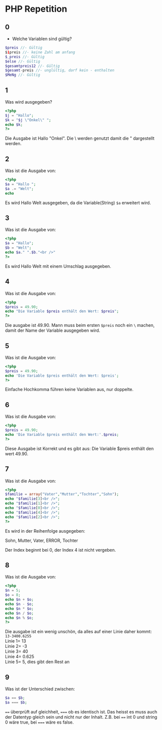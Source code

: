 # PHP Repetition

## 0

- Welche Variablen sind gültig? 
  
```php
$preis //- Gültig  
$1preis //- keine Zahl am anfang  
$_preis //- Gültig  
$else //- Gültig  
$gesamtpreis12 //- Gültig  
$gesamt-preis //- unglültig, darf kein - enthalten  
$MeNg //- Gültig  
```

## 1

Was wird ausgegeben?

```php
<?php
$j = "Hallo";
$k = "$j \"Onkel\" ";
echo $k;
?>
```

Die Ausgabe ist Hallo "Onkel". Die \ werden genutzt damit die " dargestellt werden.

## 2

Was ist die Ausgabe von:

```php
<?php
$a = "Hallo ";
$a .= "Welt";
echo
```

Es wird Hallo Welt ausgegeben, da die Variable(String) `$a` erweitert wird.

## 3

Was ist die Ausgabe von:

```php
<?php
$a = "Hallo";
$b = "Welt";
echo $a." ".$b."<br />"
?>
```

Es wird Hallo Welt mit einem Umschlag ausgegeben.

## 4

Was ist die Ausgabe von:

```php
<?php
$preis = 49.90;
echo "Die Variable $preis enthält den Wert: $preis";
?>
```

Die ausgabe ist 49.90.
Mann muss beim ersten `$preis` noch ein `\` machen, damit der Name der Variable ausgegeben wird.

## 5

Was ist die Ausgabe von:

```php
<?php
$preis = 49.90;
echo 'Die Variable $preis enthält den Wert: $preis';
?>
```

Einfache Hochkomma führen keine Variablen aus, nur doppelte. 

## 6

Was ist die Ausgabe von:

```php
<?php
$preis = 49.90;
echo 'Die Variable $preis enthält den Wert:'.$preis;
?>
```

Diese Ausgabe ist Korrekt und es gibt aus:
Die Variable $preis enthält den wert 49.90.

## 7

Was ist die Ausgabe von:

```php
<?php
$familie = array("Vater","Mutter","Tochter","Sohn");
echo "$familie[3]<br />";
echo "$familie[1]<br />";
echo "$familie[0]<br />";
echo "$familie[4]<br />";
echo "$familie[2]<br />";
?>
```

Es wird in der Reihenfolge ausgegeben:

Sohn, Mutter, Vater, ERROR, Tochter

Der Index beginnt bei 0, der Index 4 ist nicht vergeben.

## 8

Was ist die Ausgabe von:

```php
<?php
$n = 5; 
$o = 8;
echo $n + $o;
echo $n - $o;
echo $n * $o; 
echo $n / $o; 
echo $n % $o; 
?>
```

Die ausgabe ist ein wenig unschön, da alles auf einer Linie daher kommt:
`13-3400.6255`    
Linie 1= 13  
Linie 2= -3  
Linie 3= 40  
Linie 4= 0.625  
Linie 5= 5, dies gibt den Rest an

## 9

Was ist der Unterschied zwischen:

```php
$a == $b;
$a === $b;
```

`==` überprüft auf gleichheit, `===` ob es identisch ist. Das heisst es muss auch der Datentyp gleich sein und nicht nur der Inhalt.
Z.B. bei `==` int 0 und string 0 wäre true, bei `===` wäre es false.